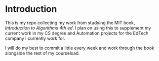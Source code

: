 # Introduction

This is my repo collecting my work from studying the MIT book, *Introduction to Algorithms 4th ed*. I plan on using this to supplement my current work in my CS degree and Automation projects for the EdTech company I currently work for. 

I will do my best to commit a little every week and work through the book alongside the rest of my courseload. 
